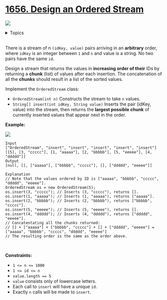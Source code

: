 # [1656. Design an Ordered Stream](https://leetcode.cn/problems/design-an-ordered-stream/)

![](https://img.shields.io/badge/Difficulty-Easy-green.svg)

<details>
<summary>Topics</summary>

* [`Array`](https://leetcode.com/tag/array/)
* [`Hash Table`](https://leetcode.com/tag/hash-table/)
* [`Design`](https://leetcode.com/tag/design/)
* [`Data Stream`](https://leetcode.com/tag/data-stream/)

</details>
<br />

There is a stream of n `(idKey, value)` pairs arriving in an **arbitrary** order, where `idKey` is an integer between `1` and `n` and value is a string. No two pairs have the same `id`.

Design a stream that returns the values in **increasing order of their** IDs by returning a **chunk** (list) of values after each insertion. The concatenation of all the **chunks** should result in a list of the sorted values.

Implement the `OrderedStream` class:

 + `OrderedStream(int n)` Constructs the stream to take `n` values.
 + `String[] insert(int idKey, String value)` Inserts the pair (idKey, value) into the stream, then returns the **largest possible chunk** of currently inserted values that appear next in the order.
 

**Example:**

![](https://assets.leetcode.com/uploads/2020/11/10/q1.gif)

    Input
    ["OrderedStream", "insert", "insert", "insert", "insert", "insert"]
    [[5], [3, "ccccc"], [1, "aaaaa"], [2, "bbbbb"], [5, "eeeee"], [4, "ddddd"]]
    Output
    [null, [], ["aaaaa"], ["bbbbb", "ccccc"], [], ["ddddd", "eeeee"]]

    Explanation
    // Note that the values ordered by ID is ["aaaaa", "bbbbb", "ccccc", "ddddd", "eeeee"].
    OrderedStream os = new OrderedStream(5);
    os.insert(3, "ccccc"); // Inserts (3, "ccccc"), returns [].
    os.insert(1, "aaaaa"); // Inserts (1, "aaaaa"), returns ["aaaaa"].
    os.insert(2, "bbbbb"); // Inserts (2, "bbbbb"), returns ["bbbbb", "ccccc"].
    os.insert(5, "eeeee"); // Inserts (5, "eeeee"), returns [].
    os.insert(4, "ddddd"); // Inserts (4, "ddddd"), returns ["ddddd", "eeeee"].
    // Concatentating all the chunks returned:
    // [] + ["aaaaa"] + ["bbbbb", "ccccc"] + [] + ["ddddd", "eeeee"] = ["aaaaa", "bbbbb", "ccccc", "ddddd", "eeeee"]
    // The resulting order is the same as the order above.
 

**Constraints:**

 + `1 <= n <= 1000`
 + `1 <= id <= n`
 + `value.length == 5`
 + `value` consists only of lowercase letters.
 + Each call to `insert` will have a unique `id`.
 + Exactly `n` calls will be made to `insert`.
